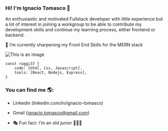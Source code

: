 ### Hi! I'm Ignacio Tomasco 👋 

An enthusiastic and motivated Fullstack developer with little experience but a lot of interest in joining a workgroup to be able to contribute my development skills and continue my learning process, either frontend or backend.

🌱 I’m currently sharpening my Front End Skills for the MERN stack



![This is an image](https://www.epitech-it.es/wp-content/uploads/2021/01/cuantos-lenguajes-de-programacion-existen-1024x576.jpg)

```Js
const raggi37 {
    code: [Html, Css, Javascript],
    tools: [React, Nodejs, Express],
}
```

### You can find me 🌎:

- Linkedin (linkedin.com/in/ignacio-tomasco)
- Gmail (ignacio.tomasco@gmail.com)
 
 
- 🎭 Fun fact: I'm an old junior 👨🏻‍🦳
 


